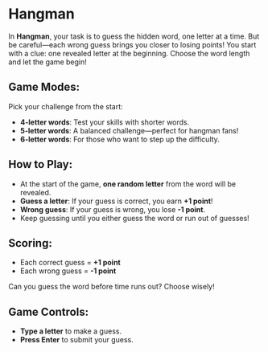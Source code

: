 # Hangman

In **Hangman**, your task is to guess the hidden word, one letter at a time. But be careful—each wrong guess brings you closer to losing points! You start with a clue: one revealed letter at the beginning. Choose the word length and let the game begin!

## Game Modes:
Pick your challenge from the start:
- **4-letter words**: Test your skills with shorter words.
- **5-letter words**: A balanced challenge—perfect for hangman fans!
- **6-letter words**: For those who want to step up the difficulty.

## How to Play:
- At the start of the game, **one random letter** from the word will be revealed.
- **Guess a letter**: If your guess is correct, you earn **+1 point**!
- **Wrong guess**: If your guess is wrong, you lose **-1 point**.
- Keep guessing until you either guess the word or run out of guesses!

## Scoring:
- Each correct guess = **+1 point**
- Each wrong guess = **-1 point**
  
Can you guess the word before time runs out? Choose wisely!

## Game Controls:
- **Type a letter** to make a guess.
- **Press Enter** to submit your guess.
